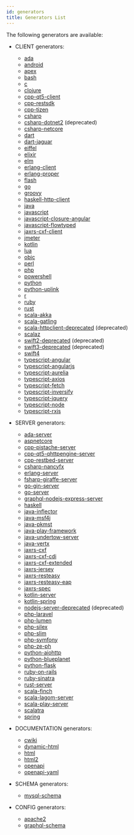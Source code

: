 ```yaml
---
id: generators
title: Generators List
---
```


The following generators are available:

* CLIENT generators:
    - [ada](generators/ada.md)
    - [android](generators/android.md)
    - [apex](generators/apex.md)
    - [bash](generators/bash.md)
    - [c](generators/c.md)
    - [clojure](generators/clojure.md)
    - [cpp-qt5-client](generators/cpp-qt5-client.md)
    - [cpp-restsdk](generators/cpp-restsdk.md)
    - [cpp-tizen](generators/cpp-tizen.md)
    - [csharp](generators/csharp.md)
    - [csharp-dotnet2](generators/csharp-dotnet2.md) (deprecated)
    - [csharp-netcore](generators/csharp-netcore.md)
    - [dart](generators/dart.md)
    - [dart-jaguar](generators/dart-jaguar.md)
    - [eiffel](generators/eiffel.md)
    - [elixir](generators/elixir.md)
    - [elm](generators/elm.md)
    - [erlang-client](generators/erlang-client.md)
    - [erlang-proper](generators/erlang-proper.md)
    - [flash](generators/flash.md)
    - [go](generators/go.md)
    - [groovy](generators/groovy.md)
    - [haskell-http-client](generators/haskell-http-client.md)
    - [java](generators/java.md)
    - [javascript](generators/javascript.md)
    - [javascript-closure-angular](generators/javascript-closure-angular.md)
    - [javascript-flowtyped](generators/javascript-flowtyped.md)
    - [jaxrs-cxf-client](generators/jaxrs-cxf-client.md)
    - [jmeter](generators/jmeter.md)
    - [kotlin](generators/kotlin.md)
    - [lua](generators/lua.md)
    - [objc](generators/objc.md)
    - [perl](generators/perl.md)
    - [php](generators/php.md)
    - [powershell](generators/powershell.md)
    - [python](generators/python.md)
    - [python-uplink](generators/python-uplink.md)
    - [r](generators/r.md)
    - [ruby](generators/ruby.md)
    - [rust](generators/rust.md)
    - [scala-akka](generators/scala-akka.md)
    - [scala-gatling](generators/scala-gatling.md)
    - [scala-httpclient-deprecated](generators/scala-httpclient-deprecated.md) (deprecated)
    - [scalaz](generators/scalaz.md)
    - [swift2-deprecated](generators/swift2-deprecated.md) (deprecated)
    - [swift3-deprecated](generators/swift3-deprecated.md) (deprecated)
    - [swift4](generators/swift4.md)
    - [typescript-angular](generators/typescript-angular.md)
    - [typescript-angularjs](generators/typescript-angularjs.md)
    - [typescript-aurelia](generators/typescript-aurelia.md)
    - [typescript-axios](generators/typescript-axios.md)
    - [typescript-fetch](generators/typescript-fetch.md)
    - [typescript-inversify](generators/typescript-inversify.md)
    - [typescript-jquery](generators/typescript-jquery.md)
    - [typescript-node](generators/typescript-node.md)
    - [typescript-rxjs](generators/typescript-rxjs.md)


* SERVER generators:
    - [ada-server](generators/ada-server.md)
    - [aspnetcore](generators/aspnetcore.md)
    - [cpp-pistache-server](generators/cpp-pistache-server.md)
    - [cpp-qt5-qhttpengine-server](generators/cpp-qt5-qhttpengine-server.md)
    - [cpp-restbed-server](generators/cpp-restbed-server.md)
    - [csharp-nancyfx](generators/csharp-nancyfx.md)
    - [erlang-server](generators/erlang-server.md)
    - [fsharp-giraffe-server](generators/fsharp-giraffe-server.md)
    - [go-gin-server](generators/go-gin-server.md)
    - [go-server](generators/go-server.md)
    - [graphql-nodejs-express-server](generators/graphql-nodejs-express-server.md)
    - [haskell](generators/haskell.md)
    - [java-inflector](generators/java-inflector.md)
    - [java-msf4j](generators/java-msf4j.md)
    - [java-pkmst](generators/java-pkmst.md)
    - [java-play-framework](generators/java-play-framework.md)
    - [java-undertow-server](generators/java-undertow-server.md)
    - [java-vertx](generators/java-vertx.md)
    - [jaxrs-cxf](generators/jaxrs-cxf.md)
    - [jaxrs-cxf-cdi](generators/jaxrs-cxf-cdi.md)
    - [jaxrs-cxf-extended](generators/jaxrs-cxf-extended.md)
    - [jaxrs-jersey](generators/jaxrs-jersey.md)
    - [jaxrs-resteasy](generators/jaxrs-resteasy.md)
    - [jaxrs-resteasy-eap](generators/jaxrs-resteasy-eap.md)
    - [jaxrs-spec](generators/jaxrs-spec.md)
    - [kotlin-server](generators/kotlin-server.md)
    - [kotlin-spring](generators/kotlin-spring.md)
    - [nodejs-server-deprecated](generators/nodejs-server-deprecated.md) (deprecated)
    - [php-laravel](generators/php-laravel.md)
    - [php-lumen](generators/php-lumen.md)
    - [php-silex](generators/php-silex.md)
    - [php-slim](generators/php-slim.md)
    - [php-symfony](generators/php-symfony.md)
    - [php-ze-ph](generators/php-ze-ph.md)
    - [python-aiohttp](generators/python-aiohttp.md)
    - [python-blueplanet](generators/python-blueplanet.md)
    - [python-flask](generators/python-flask.md)
    - [ruby-on-rails](generators/ruby-on-rails.md)
    - [ruby-sinatra](generators/ruby-sinatra.md)
    - [rust-server](generators/rust-server.md)
    - [scala-finch](generators/scala-finch.md)
    - [scala-lagom-server](generators/scala-lagom-server.md)
    - [scala-play-server](generators/scala-play-server.md)
    - [scalatra](generators/scalatra.md)
    - [spring](generators/spring.md)


* DOCUMENTATION generators:
    - [cwiki](generators/cwiki.md)
    - [dynamic-html](generators/dynamic-html.md)
    - [html](generators/html.md)
    - [html2](generators/html2.md)
    - [openapi](generators/openapi.md)
    - [openapi-yaml](generators/openapi-yaml.md)


* SCHEMA generators:
    - [mysql-schema](generators/mysql-schema.md)


* CONFIG generators:
    - [apache2](generators/apache2.md)
    - [graphql-schema](generators/graphql-schema.md)



